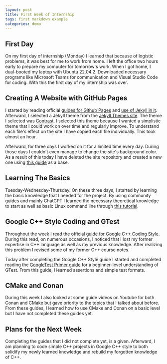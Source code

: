 ```yaml
---
layout: post
title: First Week of Internship
tags: first markdown example
categories: demo
---
```


## First Day 

On my first day of internship (Monday) I  learned that because of logistic
problems, it was best for me to work from home. I left the office two hours
early to prepare my computer for tomorrow's work. When I got home, I dual-booted
my laptop with Ubuntu 22.04.2. Downloaded necessary programs like Microsoft
Teams for communication and Visual Studio Code for coding. With this the first
day of my internship was over.


## Creating A Website with GitHub Pages

I started by reading official [guides for Github Pages][guide-gh-pg] and [use of
Jekyll in it][jekyll-pg].				  			  		   
Afterward, I selected a Jekyll theme from the [Jekyll Themes site][jekyll-site].
The theme I selected was [Contrast][contrast-gh]. I selected this theme because
I wanted a simplistic theme that I could work on over time and regularly
improve. To understand each file's effect on the site I have copied each file
individually. This took almost an hour.
		
Afterward, for three days I worked on it for a limited time every day. During
those days I couldn't even manage to change the site's background color. As a
result of this today I have deleted the site repository and created a new one
using [this guide][guide-site] as a base. 


## Learning The Basics

Tuesday-Wednesday-Thursday. On these three days, I started by learning the basic
knowledge that I needed for the project. By using community guides and mainly
ChatGPT I learned the necessary theoretical knowledge to start as well as basic
Linux command line through [this tutorial][guide-linux]. 


## Google C++ Style Coding and GTest

Throughout the week I read the official [guide for Google C++ Coding
Style][guide.gc++]. During this read, on numerous occasions, I noticed that I
lost my former expertise in C++ language as well as my previous knowledge. After
realizing this problem I revised some of my former C++ course notes. 

Today after completing the Google C++ Style guide I started and completed
reading the [GoogleTest Primer guide][guide-gtest] for a beginner-level
understanding of GTest. From this guide, I learned assertions and simple test
formats.


## CMake and Conan

During this week I also looked at some guide videos on Youtube for both Conan
and CMake but gave priority to the topics that I talked about before. From these
guides, I learned how to use CMake and Conan on a basic level but I have not
completed these guides yet.


## Plans for the Next Week

Completing the guides that I did not complete yet, is a given. Afterward, I am
planning to code simple C++ projects in Google C++ style to both solidify my
newly learned knowledge and rebuild my forgotten knowledge of C++.

[guide-gh-pg]: https://docs.github.com/en/pages/quickstart
[jekyll-pg]:
    https://docs.github.com/en/pages/setting-up-a-github-pages-site-with-jekyll/adding-a-theme-to-your-github-pages-site-using-jekyll
[jekyll-site]: https://jekyllthemes.io/free
[contrast-gh]: https://github.com/niklasbuschmann/contrast
[guide-site]: https://evanwill.github.io/go-go-ghpages-b/content/3-blog.html 
[guide-linux]:
    https://ubuntu.com/tutorials/command-line-for-beginners#1-overview
[guide.gc++]: https://google.github.io/styleguide/cppguide.html
[guide-gtest]: http://google.github.io/googletest/primer.html
